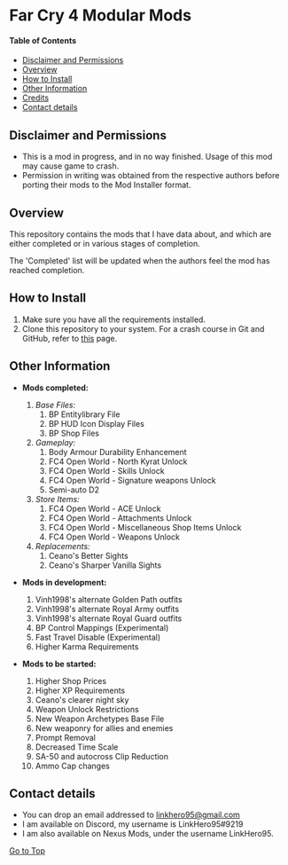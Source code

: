 <a name="top"></a>
#	Far Cry 4 Modular Mods

####	Table of Contents
- [Disclaimer and Permissions](#disclaimer "Go to 'Disclaimer and Permissions'")
- [Overview](#overview "Go to 'Overview'")
- [How to Install](#installation "Go to 'How to Install'")
- [Other Information](#otherinfo "Go to 'Other Information'")
- [Credits](#credits "Go to 'Credits'")
- [Contact details](#contact "Go to 'Contact details'")

<a name="disclaimer"></a>
##	Disclaimer and Permissions
- This is a mod in progress, and in no way finished. Usage of this mod may cause game to crash.
- Permission in writing was obtained from the respective authors before porting their mods to the Mod Installer format.

<a name="overview"></a>
##	Overview
<p>This repository contains the mods that I have data about, and which are either completed or in various stages of completion.</p>
<p>The 'Completed' list will be updated when the authors feel the mod has reached completion.</p>

<a name="installation"></a>
##	How to Install
1. Make sure you have all the requirements installed.
2. Clone this repository to your system. For a crash course in Git and GitHub, refer to [this](https://towardsdatascience.com/getting-started-with-git-and-github-6fcd0f2d4ac6) page.

<a name="otherinfo"></a>
##	Other Information

- **Mods completed:**
    1. *Base Files:*
		1. BP Entitylibrary File
		1. BP HUD Icon Display Files
		1. BP Shop Files
	1. *Gameplay:*
		1. Body Armour Durability Enhancement
		1. FC4 Open World - North Kyrat Unlock
		1. FC4 Open World - Skills Unlock
		1. FC4 Open World - Signature weapons Unlock
		1. Semi-auto D2
	1. *Store Items:*
		1. FC4 Open World - ACE Unlock
		1. FC4 Open World - Attachments Unlock
		1. FC4 Open World - Miscellaneous Shop Items Unlock
		1. FC4 Open World - Weapons Unlock
	1. *Replacements:*
		1. Ceano's Better Sights
		1. Ceano's Sharper Vanilla Sights

- **Mods in development:**
	1. Vinh1998's alternate Golden Path outfits
	1. Vinh1998's alternate Royal Army outfits
	1. Vinh1998's alternate Royal Guard outfits
	1. BP Control Mappings (Experimental)
	1. Fast Travel Disable (Experimental)
	1. Higher Karma Requirements

- **Mods to be started:**
	1. Higher Shop Prices
	1. Higher XP Requirements
	1. Ceano's clearer night sky
	1. Weapon Unlock Restrictions
	1. New Weapon Archetypes Base File
	1. New weaponry for allies and enemies
	1. Prompt Removal
	1. Decreased Time Scale
	1. SA-50 and autocross Clip Reduction
	1. Ammo Cap changes

<a name="contact"></a>
##	Contact details
- You can drop an email addressed to linkhero95@gmail.com
- I am available on Discord, my username is LinkHero95#9219
- I am also available on Nexus Mods, under the username LinkHero95.

[Go to Top](#top "Go to Top")
